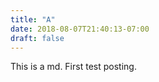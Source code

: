 ```yaml
---
title: "A"
date: 2018-08-07T21:40:13-07:00
draft: false
---
```


This is a md. First test posting.

